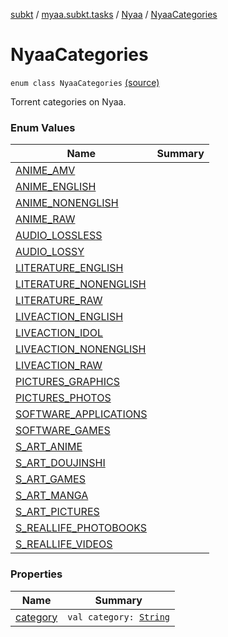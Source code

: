 [subkt](../../../index.md) / [myaa.subkt.tasks](../../index.md) / [Nyaa](../index.md) / [NyaaCategories](./index.md)

# NyaaCategories

`enum class NyaaCategories` [(source)](https://github.com/Myaamori/SubKt/blob/0.1.4/src/main/kotlin/myaa/subkt/tasks/tasks.kt#L762)

Torrent categories on Nyaa.

### Enum Values

| Name | Summary |
|---|---|
| [ANIME_AMV](-a-n-i-m-e_-a-m-v.md) |  |
| [ANIME_ENGLISH](-a-n-i-m-e_-e-n-g-l-i-s-h.md) |  |
| [ANIME_NONENGLISH](-a-n-i-m-e_-n-o-n-e-n-g-l-i-s-h.md) |  |
| [ANIME_RAW](-a-n-i-m-e_-r-a-w.md) |  |
| [AUDIO_LOSSLESS](-a-u-d-i-o_-l-o-s-s-l-e-s-s.md) |  |
| [AUDIO_LOSSY](-a-u-d-i-o_-l-o-s-s-y.md) |  |
| [LITERATURE_ENGLISH](-l-i-t-e-r-a-t-u-r-e_-e-n-g-l-i-s-h.md) |  |
| [LITERATURE_NONENGLISH](-l-i-t-e-r-a-t-u-r-e_-n-o-n-e-n-g-l-i-s-h.md) |  |
| [LITERATURE_RAW](-l-i-t-e-r-a-t-u-r-e_-r-a-w.md) |  |
| [LIVEACTION_ENGLISH](-l-i-v-e-a-c-t-i-o-n_-e-n-g-l-i-s-h.md) |  |
| [LIVEACTION_IDOL](-l-i-v-e-a-c-t-i-o-n_-i-d-o-l.md) |  |
| [LIVEACTION_NONENGLISH](-l-i-v-e-a-c-t-i-o-n_-n-o-n-e-n-g-l-i-s-h.md) |  |
| [LIVEACTION_RAW](-l-i-v-e-a-c-t-i-o-n_-r-a-w.md) |  |
| [PICTURES_GRAPHICS](-p-i-c-t-u-r-e-s_-g-r-a-p-h-i-c-s.md) |  |
| [PICTURES_PHOTOS](-p-i-c-t-u-r-e-s_-p-h-o-t-o-s.md) |  |
| [SOFTWARE_APPLICATIONS](-s-o-f-t-w-a-r-e_-a-p-p-l-i-c-a-t-i-o-n-s.md) |  |
| [SOFTWARE_GAMES](-s-o-f-t-w-a-r-e_-g-a-m-e-s.md) |  |
| [S_ART_ANIME](-s_-a-r-t_-a-n-i-m-e.md) |  |
| [S_ART_DOUJINSHI](-s_-a-r-t_-d-o-u-j-i-n-s-h-i.md) |  |
| [S_ART_GAMES](-s_-a-r-t_-g-a-m-e-s.md) |  |
| [S_ART_MANGA](-s_-a-r-t_-m-a-n-g-a.md) |  |
| [S_ART_PICTURES](-s_-a-r-t_-p-i-c-t-u-r-e-s.md) |  |
| [S_REALLIFE_PHOTOBOOKS](-s_-r-e-a-l-l-i-f-e_-p-h-o-t-o-b-o-o-k-s.md) |  |
| [S_REALLIFE_VIDEOS](-s_-r-e-a-l-l-i-f-e_-v-i-d-e-o-s.md) |  |

### Properties

| Name | Summary |
|---|---|
| [category](category.md) | `val category: `[`String`](https://kotlinlang.org/api/latest/jvm/stdlib/kotlin/-string/index.html) |
